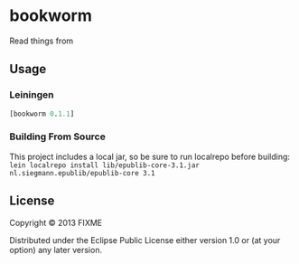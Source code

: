 # bookworm

Read things from

## Usage

### Leiningen
```clojure
[bookworm 0.1.1]
```

### Building From Source
This project includes a local jar, so be sure to run localrepo before building:
`lein localrepo install lib/epublib-core-3.1.jar nl.siegmann.epublib/epublib-core 3.1`

## License

Copyright © 2013 FIXME

Distributed under the Eclipse Public License either version 1.0 or (at
your option) any later version.
